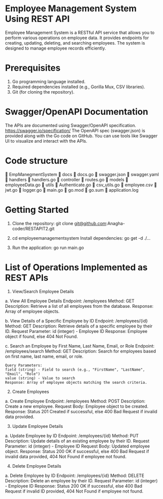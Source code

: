 # Employee Management System Using REST API
Employee Management System is a RESTful API service that allows you to perform various operations on employee data. It provides endpoints for creating, updating, deleting, and searching employees. The system is designed to manage employee records efficiently.


# Prerequisites
1. Go programming language installed.
2. Required dependencies installed (e.g., Gorilla Mux, CSV libraries).
3. Git (for cloning the repository).

# Swagger/OpenAPI Documentation
The APIs are documented using Swagger/OpenAPI specification. 
https://swagger.io/specification/
The OpenAPI spec (swagger.json) is provided along with the Go code on GitHub. 
You can use tools like Swagger UI to visualize and interact with the APIs.

# Code structure
📂 EmpManegmentSystem
    📂 docs
      📄 docs.go
      📄 swagger.json
      📄 swagger.yaml
    📂 handlers
      📄 handlers.go
    📂 controller
      📄 routes.go
    📂 models
      📄 employeeData.go
    📂 utils
      📄 Authenticate.go
      📄 csv_utils.go
      📄 employee.csv
      📄 jwt.go
      📄 logger.go
  📄 main.go
  📄 go.mod
  📄 go.sum
  📄 application.log


# Getting Started
1. Clone the repository:
git clone git@github.com:Anagha-coder/RESTAPIT2.git

2. cd employeemanagementsystem
Install dependencies:
go get -d ./...

3. Run the application:
go run main.go


# List of Operations Implemented as REST APIs

1. View/Search Employee Details

  a. View All Employee Details
  Endpoint: /employees
  Method: GET
  Description: Retrieve a list of all employees from the database.
  Response: Array of employee objects.

  b. View Details of a Specific Employee by ID
  Endpoint: /employees/{id}
  Method: GET
  Description: Retrieve details of a specific employee by their ID.
  Request Parameter: id (integer) - Employee ID
  Response: Employee object if found, else 404 Not Found.

  c. Search an Employee by First Name, Last Name, Email, or Role
  Endpoint: /employees/search
  Method: GET
  Description: Search for employees based on first name, last name, email, or role.

    Query Parameters:
    field (string) - Field to search (e.g., "FirstName", "LastName", "Email", "Role")
    value (string) - Value to search
    Response: Array of employee objects matching the search criteria.


2. Create Employees

  a. Create Employee
  Endpoint: /employees
  Method: POST
  Description: Create a new employee.
  Request Body: Employee object to be created.
  Response: Status 201 Created if successful, else 400 Bad Request if invalid data provided.

3. Update Employee Details

  a. Update Employee by ID
  Endpoint: /employees/{id}
  Method: PUT
  Description: Update details of an existing employee by their ID.
  Request Parameter: id (integer) - Employee ID
  Request Body: Updated employee object.
  Response: Status 200 OK if successful, else 400 Bad Request if invalid data provided, 404 Not Found if employee not found.

4. Delete Employee Details

  a. Delete Employee by ID
  Endpoint: /employees/{id}
  Method: DELETE
  Description: Delete an employee by their ID.
  Request Parameter: id (integer) - Employee ID
  Response: Status 200 OK if successful, else 400 Bad Request if invalid ID provided, 404 Not Found if employee not found.









